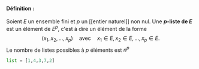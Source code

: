 #### Définition :
Soient $E$ un ensemble fini et $p$ un [[entier naturel]] non nul.
Une **$p$-liste de $E$** est un élément de $E^p$, c'est à dire un élément de la forme
$$
(x_1,x_2,...,x_p)\quad\text{avec}\quad x_1\in E,x_2\in E,...,x_p\in E.
$$Le nombre de listes possibles à $p$ éléments est $n^p$ 

```python
list = [1,4,3,7,2]
```

